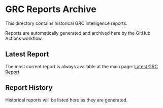 # GRC Reports Archive

This directory contains historical GRC intelligence reports.

Reports are automatically generated and archived here by the GitHub Actions workflow.

## Latest Report

The most current report is always available at the main page: [Latest GRC Report](../../index.md)

## Report History

Historical reports will be listed here as they are generated.